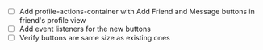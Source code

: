 - [ ] Add profile-actions-container with Add Friend and Message buttons in friend's profile view
- [ ] Add event listeners for the new buttons
- [ ] Verify buttons are same size as existing ones
